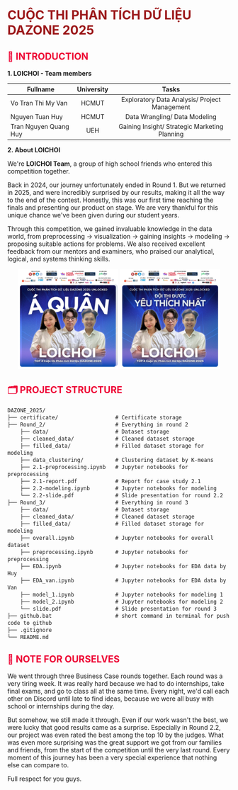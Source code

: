 # <h1><strong><a href="https://www.facebook.com/DAZONE.RCS" style="color:#9c191b; text-decoration:none; font-weight:bold;">CUỘC THI PHÂN TÍCH DỮ LIỆU DAZONE 2025</a></strong></h1>


## <h2><strong><span style="color:#ee0434; font-weight:bold">👋 INTRODUCTION</span></strong></h2>

**1. LOICHOI - Team members**

| Fullname              | University | Tasks                                         |
|-----------------------|:----------:|:---------------------------------------------:|
| Vo Tran Thi My Van    | HCMUT      | Exploratory Data Analysis/ Project Management |
| Nguyen Tuan Huy       | HCMUT      | Data Wrangling/ Data Modeling                 |
| Tran Nguyen Quang Huy | UEH        | Gaining Insight/ Strategic Marketing Planning |

**2. About LOICHOI**

  We're **LOICHOI Team**, a group of high school friends who entered this competition together.

  Back in 2024, our journey unfortunately ended in Round 1. But we returned in 2025, and were incredibly surprised by our results, making it all the way to the end of the contest. Honestly, this was our first time reaching the finals and presenting our product on stage. We are very thankful for this unique chance we've been given during our student years.

  Through this competition, we gained invaluable knowledge in the data world, from preprocessing &rarr; visualization &rarr; gaining insights &rarr; modeling &rarr; proposing suitable actions for problems. We also received excellent feedback from our mentors and examiners, who praised our analytical, logical, and systems thinking skills.

<p align="center">
  <img src="certificate/runner-up.jpg" width="45%" />
  <img src="certificate/favourite.jpg" width="45%" />
</p>


## <h2><strong><span style="color:#ee0434; font-weight:bold">🗂️ PROJECT STRUCTURE</span></strong></h2>

```
DAZONE_2025/
├── certificate/                  # Certificate storage
├── Round_2/                      # Everything in round 2
    ├── data/                     # Dataset storage
    ├── cleaned_data/             # Cleaned dataset storage
    ├── filled_data/              # Filled dataset storage for modeling
    ├── data_clustering/          # Clustering dataset by K-means 
    ├── 2.1-preprocessing.ipynb   # Jupyter notebooks for preprocessing
    ├── 2.1-report.pdf            # Report for case study 2.1
    ├── 2.2-modeling.ipynb        # Jupyter notebooks for modeling
    └── 2.2-slide.pdf             # Slide presentation for round 2.2
├── Round_3/                      # Everything in round 3
    ├── data/                     # Dataset storage
    ├── cleaned_data/             # Cleaned dataset storage
    ├── filled_data/              # Filled dataset storage for modeling
    ├── overall.ipynb             # Jupyter notebooks for overall dataset
    ├── preprocessing.ipynb       # Jupyter notebooks for preprocessing
    ├── EDA.ipynb                 # Jupyter notebooks for EDA data by Huy
    ├── EDA_van.ipynb             # Jupyter notebooks for EDA data by Van
    ├── model_1.ipynb             # Jupyter notebooks for modeling 1
    ├── model_2.ipynb             # Jupyter notebooks for modeling 2
    └── slide.pdf                 # Slide presentation for round 3
├── github.bat                    # short command in terminal for push code to github
├── .gitignore
└── README.md
```


## <h2><strong><span style="color:#ee0434; font-weight:bold">🌹 NOTE FOR OURSELVES</span></strong></h2>

  We went through three Business Case rounds together. Each round was a very tiring week. It was really hard because we had to do internships, take final exams, and go to class all at the same time. Every night, we'd call each other on Discord until late to find ideas, because we were all busy with school or internships during the day.

  But somehow, we still made it through. Even if our work wasn't the best, we were lucky that good results came as a surprise. Especially in Round 2.2, our project was even rated the best among the top 10 by the judges. What was even more surprising was the great support we got from our families and friends, from the start of the competition until the very last round. Every moment of this journey has been a very special experience that nothing else can compare to.

Full respect for you guys.
